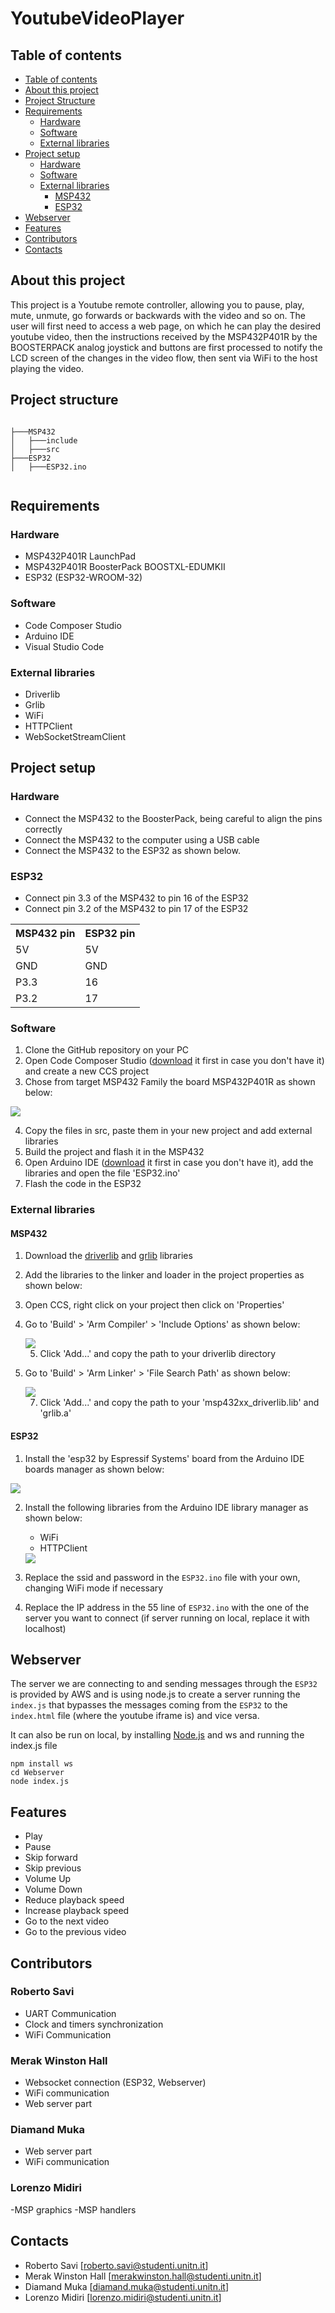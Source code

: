 # YoutubeVideoPlayer

## Table of contents

- [Table of contents](#table-of-contents)
- [About this project](#about-this-project)
- [Project Structure](#project-structure)
- [Requirements](#requirements)
  - [Hardware](#hardware)
  - [Software](#software)
  - [External libraries](#external-libraries)
- [Project setup](#project-setup)
  - [Hardware](#hardware-1)
  - [Software](#software-1)
  - [External libraries](#external-libraries1)
    - [MSP432](#msp432)
    - [ESP32](#esp32)
- [Webserver](#webserver)
- [Features](#features)
- [Contributors](#contributors)
- [Contacts](#contacts)

## About this project

This project is a Youtube remote controller, allowing you to pause, play, mute, unmute, go forwards or backwards with the video and so on. The user will first need to access a web page, on which he can play the desired youtube video, then the instructions received by the MSP432P401R by the BOOSTERPACK analog joystick and buttons are first processed to notify the LCD screen of the changes in the video flow, then sent via WiFi to the host playing the video.

## Project structure

```

├───MSP432
│   ├───include
│   ├───src
├───ESP32
│   ├───ESP32.ino


```

## Requirements

### Hardware

- MSP432P401R LaunchPad
- MSP432P401R BoosterPack BOOSTXL-EDUMKII
- ESP32 (ESP32-WROOM-32)

### Software

- Code Composer Studio
- Arduino IDE
- Visual Studio Code

### External libraries

- Driverlib
- Grlib
- WiFi
- HTTPClient
- WebSocketStreamClient

## Project setup

### Hardware

- Connect the MSP432 to the BoosterPack, being careful to align the pins correctly
- Connect the MSP432 to the computer using a USB cable
- Connect the MSP432 to the ESP32 as shown below.

### ESP32

- Connect pin 3.3 of the MSP432 to pin 16 of the ESP32
- Connect pin 3.2 of the MSP432 to pin 17 of the ESP32

<table align="center">
        <tr>
            <th>MSP432 pin</th>
            <th>ESP32 pin</th>
        </tr>
        <tr>
        	<td>5V</td>
        	<td>5V</td>
        </tr>
        <tr>
        	<td>GND</td>
        	<td>GND</td>
        </tr>
        <tr>
        	<td>P3.3</td>
        	<td>16</td>
        </tr>
        <tr>
        	<td>P3.2</td>
        	<td>17</td>
        </tr>
    </table>

### Software

1. Clone the GitHub repository on your PC
2. Open Code Composer Studio ([download](http://www.ti.com/tool/CCSTUDIO) it first in case you don't have it) and create a new CCS project
3. Chose from target MSP432 Family the board MSP432P401R as shown below:

 <img align="center" src="https://github.com/RobertoSavi/YoutubeVideoPlayer/blob/main/photos/Create%20CCS%20project%201.png">

4. Copy the files in src, paste them in your new project and add external libraries
5. Build the project and flash it in the MSP432
6. Open Arduino IDE ([download](https://www.arduino.cc/en/software) it first in case you don't have it), add the libraries and open the file 'ESP32.ino'
7. Flash the code in the ESP32

### External libraries

#### MSP432

1. Download the [driverlib](https://www.ti.com/tool/MSPDRIVERLIB) and [grlib](https://www.ti.com/tool/MSP-GRLIB) libraries
2. Add the libraries to the linker and loader in the project properties as shown below:
3. Open CCS, right click on your project then click on 'Properties'
4. Go to 'Build' > 'Arm Compiler' > 'Include Options' as shown below:

    <img align="center" src="https://github.com/RobertoSavi/YoutubeVideoPlayer/blob/main/photos/Create%20CCS%20project%202.png">

   5. Click 'Add...' and copy the path to your driverlib directory

5. Go to 'Build' > 'Arm Linker' > 'File Search Path' as shown below:

    <img align="center" src="https://github.com/RobertoSavi/YoutubeVideoPlayer/blob/main/photos/Create%20CCS%20project%203.png">

   7. Click 'Add...' and copy the path to your 'msp432xx_driverlib.lib' and 'grlib.a'

#### ESP32

1. Install the 'esp32 by Espressif Systems' board from the Arduino IDE boards manager as shown below:

<img align="center" src="https://github.com/RobertoSavi/YoutubeVideoPlayer/blob/main/photos/Install%20Arduino%20board.png">

2. Install the following libraries from the Arduino IDE library manager as shown below:

   - WiFi
   - HTTPClient

   <img align="center" src="https://github.com/RobertoSavi/YoutubeVideoPlayer/blob/main/photos/Install%20Arduino%20lib.png">

3. Replace the ssid and password in the `ESP32.ino` file with your own, changing WiFi mode if necessary

4. Replace the IP address in the 55 line of `ESP32.ino` with the one of the server you want to connect (if server running on local, replace it with localhost)

## Webserver

The server we are connecting to and sending messages through the `ESP32` is provided by AWS and is using node.js to create a server running the `index.js` that bypasses the messages coming from the `ESP32` to the `index.html` file (where the youtube iframe is) and vice versa.

It can also be run on local, by installing [Node.js](https://nodejs.org/) and ws and running the index.js file

```
npm install ws
cd Webserver
node index.js
```

## Features

- Play
- Pause
- Skip forward
- Skip previous
- Volume Up
- Volume Down
- Reduce playback speed
- Increase playback speed
- Go to the next video
- Go to the previous video

## Contributors

### Roberto Savi

- UART Communication
- Clock and timers synchronization
- WiFi Communication

### Merak Winston Hall

- Websocket connection (ESP32, Webserver)
- WiFi communication
- Web server part

### Diamand Muka

- Web server part
- WiFi communication

### Lorenzo Midiri

-MSP graphics
-MSP handlers

## Contacts

- Roberto Savi [roberto.savi@studenti.unitn.it]
- Merak Winston Hall [merakwinston.hall@studenti.unitn.it]
- Diamand Muka [diamand.muka@studenti.unitn.it]
- Lorenzo Midiri [lorenzo.midiri@studenti.unitn.it]

